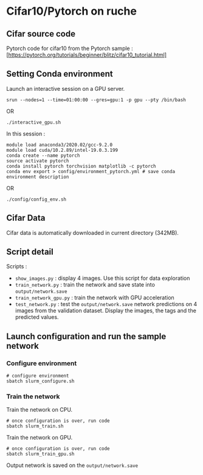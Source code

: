 # Cifar10/Pytorch on **ruche**

## Cifar source code

Pytorch code for cifar10 from the Pytorch sample : [https://pytorch.org/tutorials/beginner/blitz/cifar10_tutorial.html]

## Setting Conda environment

Launch an interactive session on a GPU server.

```shell
srun --nodes=1 --time=01:00:00 --gres=gpu:1 -p gpu --pty /bin/bash
```

OR

```shell
./interactive_gpu.sh
```

In this session :

```shell
module load anaconda3/2020.02/gcc-9.2.0
module load cuda/10.2.89/intel-19.0.3.199
conda create --name pytorch
source activate pytorch
conda install pytorch torchvision matplotlib -c pytorch
conda env export > config/environment_pytorch.yml # save conda environment description
```

OR

```shell
./config/config_env.sh
```


## Cifar Data

Cifar data is automatically downloaded in current directory (342MB).


## Script detail

Scripts :
* `show_images.py` : display 4 images. Use this script for data exploration
* `train_network.py` : train the network and save state into `output/network.save`
* `train_network_gpu.py` : train the network with GPU acceleration
* `test_network.py` : test the `output/network.save` network predictions on 4 images from the validation dataset. Display the images, the tags and the predicted values.


## Launch configuration and run the sample network

### Configure environment

```shell
# configure environment
sbatch slurm_configure.sh
```

### Train the network

Train the network on CPU.

```shell
# once configuration is over, run code
sbatch slurm_train.sh
```

Train the network on GPU.

```shell
# once configuration is over, run code
sbatch slurm_train_gpu.sh
```

Output network is saved on the `output/network.save`

